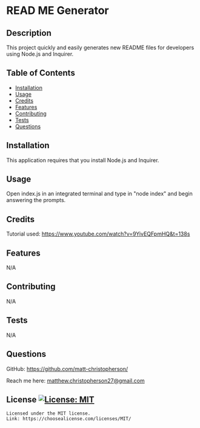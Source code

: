 # READ ME Generator
## Description
This project quickly and easily generates new README files for developers using Node.js and Inquirer.
## Table of Contents
- [Installation](#installation)
- [Usage](#usage)
- [Credits](#credits)
- [Features](#features)
- [Contributing](#contributing)
- [Tests](#tests)
- [Questions](#questions)
## Installation
This application requires that you install Node.js and Inquirer.
## Usage
Open index.js in an integrated terminal and type in "node index" and begin answering the prompts.
## Credits
Tutorial used: https://www.youtube.com/watch?v=9YivEQFpmHQ&t=138s
## Features
N/A
## Contributing
N/A
## Tests
N/A
## Questions
GitHub: https://github.com/matt-christopherson/
  
Reach me here: matthew.christopherson27@gmail.com
## License [![License: MIT](https://img.shields.io/badge/License-MIT-yellow.svg)](https://opensource.org/licenses/MIT)
    Licensed under the MIT license.
    Link: https://choosealicense.com/licenses/MIT/